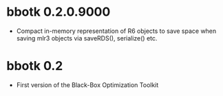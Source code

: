 # bbotk 0.2.0.9000

* Compact in-memory representation of R6 objects to save space when
  saving mlr3 objects via saveRDS(), serialize() etc.

# bbotk 0.2

- First version of the Black-Box Optimization Toolkit

